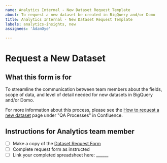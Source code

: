 ```yaml
---
name: Analytics Internal - New Dataset Request Template
about: To request a new dataset be created in BigQuery and/or Domo
title: Analytics Internal - New Dataset Request Template
labels: analytics-insights, new
assignees: 'AdamOye'

---
```


# Request a New Dataset

## What this form is for

To streamline the communication between team members about the fields, scope of data, and level of detail needed for new datasets in BigQuery and/or Domo.

For more information about this process, please see the [How to request a new dataset](https://vfs.atlassian.net/wiki/spaces/AT/pages/2215576075/How+to+request+a+new+dataset) page under "QA Processes" in Confluence.

## Instructions for Analytics team member

- [ ] Make a copy of the [Dataset Request Form](https://docs.google.com/spreadsheets/d/1o1l80Y-6asoUP43eZGbOEV3FyTlTSpBsNRIqFiKIjT0/edit?usp=sharing)
- [ ] Complete request form as instructed
- [ ] Link your completed spreadsheet here: ______
